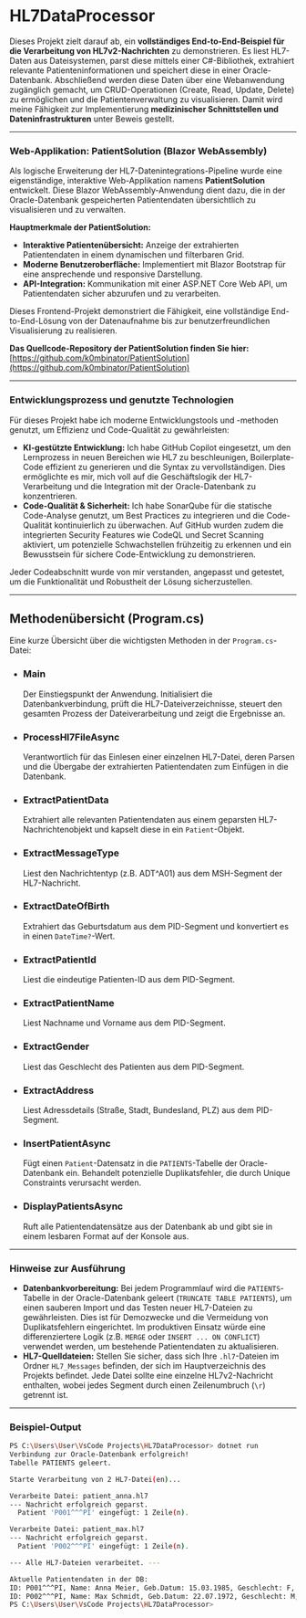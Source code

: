 # HL7DataProcessor

Dieses Projekt zielt darauf ab, ein **vollständiges End-to-End-Beispiel für die Verarbeitung von HL7v2-Nachrichten** zu demonstrieren. Es liest HL7-Daten aus Dateisystemen, parst diese mittels einer C#-Bibliothek, extrahiert relevante Patienteninformationen und speichert diese in einer Oracle-Datenbank. Abschließend werden diese Daten über eine Webanwendung zugänglich gemacht, um CRUD-Operationen (Create, Read, Update, Delete) zu ermöglichen und die Patientenverwaltung zu visualisieren. Damit wird meine Fähigkeit zur Implementierung **medizinischer Schnittstellen und Dateninfrastrukturen** unter Beweis gestellt.

---
### Web-Applikation: PatientSolution (Blazor WebAssembly)

Als logische Erweiterung der HL7-Datenintegrations-Pipeline wurde eine eigenständige, interaktive Web-Applikation namens **PatientSolution** entwickelt. Diese Blazor WebAssembly-Anwendung dient dazu, die in der Oracle-Datenbank gespeicherten Patientendaten übersichtlich zu visualisieren und zu verwalten.

**Hauptmerkmale der PatientSolution:**
* **Interaktive Patientenübersicht:** Anzeige der extrahierten Patientendaten in einem dynamischen und filterbaren Grid.
* **Moderne Benutzeroberfläche:** Implementiert mit Blazor Bootstrap für eine ansprechende und responsive Darstellung.
* **API-Integration:** Kommunikation mit einer ASP.NET Core Web API, um Patientendaten sicher abzurufen und zu verarbeiten.

Dieses Frontend-Projekt demonstriert die Fähigkeit, eine vollständige End-to-End-Lösung von der Datenaufnahme bis zur benutzerfreundlichen Visualisierung zu realisieren.

**Das Quellcode-Repository der PatientSolution finden Sie hier:**
[https://github.com/k0mbinator/PatientSolution](https://github.com/k0mbinator/PatientSolution)

---

### Entwicklungsprozess und genutzte Technologien

Für dieses Projekt habe ich moderne Entwicklungstools und -methoden genutzt, um Effizienz und Code-Qualität zu gewährleisten:

* **KI-gestützte Entwicklung:** Ich habe GitHub Copilot eingesetzt, um den Lernprozess in neuen Bereichen wie HL7 zu beschleunigen, Boilerplate-Code effizient zu generieren und die Syntax zu vervollständigen. Dies ermöglichte es mir, mich voll auf die Geschäftslogik der HL7-Verarbeitung und die Integration mit der Oracle-Datenbank zu konzentrieren.
* **Code-Qualität & Sicherheit:** Ich habe SonarQube für die statische Code-Analyse genutzt, um Best Practices zu integrieren und die Code-Qualität kontinuierlich zu überwachen. Auf GitHub wurden zudem die integrierten Security Features wie CodeQL und Secret Scanning aktiviert, um potenzielle Schwachstellen frühzeitig zu erkennen und ein Bewusstsein für sichere Code-Entwicklung zu demonstrieren.

Jeder Codeabschnitt wurde von mir verstanden, angepasst und getestet, um die Funktionalität und Robustheit der Lösung sicherzustellen.

---

## Methodenübersicht (Program.cs)

Eine kurze Übersicht über die wichtigsten Methoden in der `Program.cs`-Datei:

* ### Main
    Der Einstiegspunkt der Anwendung. Initialisiert die Datenbankverbindung, prüft die HL7-Dateiverzeichnisse, steuert den gesamten Prozess der Dateiverarbeitung und zeigt die Ergebnisse an.
* ### ProcessHl7FileAsync
    Verantwortlich für das Einlesen einer einzelnen HL7-Datei, deren Parsen und die Übergabe der extrahierten Patientendaten zum Einfügen in die Datenbank.
* ### ExtractPatientData
    Extrahiert alle relevanten Patientendaten aus einem geparsten HL7-Nachrichtenobjekt und kapselt diese in ein `Patient`-Objekt.
* ### ExtractMessageType
    Liest den Nachrichtentyp (z.B. ADT^A01) aus dem MSH-Segment der HL7-Nachricht.
* ### ExtractDateOfBirth
    Extrahiert das Geburtsdatum aus dem PID-Segment und konvertiert es in einen `DateTime?`-Wert.
* ### ExtractPatientId
    Liest die eindeutige Patienten-ID aus dem PID-Segment.
* ### ExtractPatientName
    Liest Nachname und Vorname aus dem PID-Segment.
* ### ExtractGender
    Liest das Geschlecht des Patienten aus dem PID-Segment.
* ### ExtractAddress
    Liest Adressdetails (Straße, Stadt, Bundesland, PLZ) aus dem PID-Segment.
* ### InsertPatientAsync
    Fügt einen `Patient`-Datensatz in die `PATIENTS`-Tabelle der Oracle-Datenbank ein. Behandelt potenzielle Duplikatsfehler, die durch Unique Constraints verursacht werden.
* ### DisplayPatientsAsync
    Ruft alle Patientendatensätze aus der Datenbank ab und gibt sie in einem lesbaren Format auf der Konsole aus.

---

### Hinweise zur Ausführung

* **Datenbankvorbereitung:** Bei jedem Programmlauf wird die `PATIENTS`-Tabelle in der Oracle-Datenbank geleert (`TRUNCATE TABLE PATIENTS`), um einen sauberen Import und das Testen neuer HL7-Dateien zu gewährleisten. Dies ist für Demozwecke und die Vermeidung von Duplikatsfehlern eingerichtet. Im produktiven Einsatz würde eine differenziertere Logik (z.B. `MERGE` oder `INSERT ... ON CONFLICT`) verwendet werden, um bestehende Patientendaten zu aktualisieren.
* **HL7-Quelldateien:** Stellen Sie sicher, dass sich Ihre `.hl7`-Dateien im Ordner `HL7_Messages` befinden, der sich im Hauptverzeichnis des Projekts befindet. Jede Datei sollte eine einzelne HL7v2-Nachricht enthalten, wobei jedes Segment durch einen Zeilenumbruch (`\r`) getrennt ist.

---



### Beispiel-Output

```bash
PS C:\Users\User\VsCode Projects\HL7DataProcessor> dotnet run
Verbindung zur Oracle-Datenbank erfolgreich!
Tabelle PATIENTS geleert.

Starte Verarbeitung von 2 HL7-Datei(en)...

Verarbeite Datei: patient_anna.hl7
--- Nachricht erfolgreich geparst.
  Patient 'P001^^^PI' eingefügt: 1 Zeile(n).

Verarbeite Datei: patient_max.hl7
--- Nachricht erfolgreich geparst.
  Patient 'P002^^^PI' eingefügt: 1 Zeile(n).

--- Alle HL7-Dateien verarbeitet. ---

Aktuelle Patientendaten in der DB:
ID: P001^^^PI, Name: Anna Meier, Geb.Datum: 15.03.1985, Geschlecht: F, Adresse: Eichenweg 12, 10115 Berlin, Typ: ADT^A01
ID: P002^^^PI, Name: Max Schmidt, Geb.Datum: 22.07.1972, Geschlecht: M, Adresse: Birkenallee 5, 20095 Hamburg, Typ: ADT^A01
PS C:\Users\User\VsCode Projects\HL7DataProcessor>

